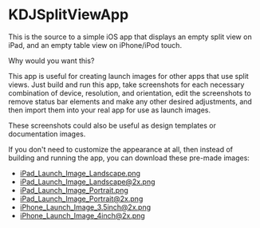 # KDJSplitViewApp

This is the source to a simple iOS app that  displays an empty split view on iPad, and an empty table view on iPhone/iPod touch.

Why would you want this?

This app is useful for creating launch images for other apps that use split views. Just build and run this app, take screenshots for each necessary combination of device, resolution, and orientation, edit the screenshots to remove status bar elements and make any other desired adjustments, and then import them into your real app for use as launch images.

These screenshots could also be useful as design templates or documentation images.

If you don't need to customize the appearance at all, then instead of building and running the app, you can download these pre-made images:


- [iPad_Launch_Image_Landscape.png](https://github.com/kristopherjohnson/KDJEmptySplitViewApp/blob/master/KDJEmptySplitViewApp/Images.xcassets/LaunchImage.launchimage/iPad_Launch_Image_Landscape.png)
- [iPad_Launch_Image_Landscape@2x.png](https://github.com/kristopherjohnson/KDJEmptySplitViewApp/master/KDJEmptySplitViewApp/Images.xcassets/LaunchImage.launchimage/iPad_Launch_Image_Landscape@2x.png)
- [iPad_Launch_Image_Portrait.png](https://github.com/kristopherjohnson/KDJEmptySplitViewApp/master/KDJEmptySplitViewApp/Images.xcassets/LaunchImage.launchimage/iPad_Launch_Image_Portrait.png)
- [iPad_Launch_Image_Portrait@2x.png](https://github.com/kristopherjohnson/KDJEmptySplitViewApp/master/KDJEmptySplitViewApp/Images.xcassets/LaunchImage.launchimage/iPad_Launch_Image_Portrait@2x.png)
- [iPhone_Launch_Image_3.5inch@2x.png](https://github.com/kristopherjohnson/KDJEmptySplitViewApp/master/KDJEmptySplitViewApp/Images.xcassets/LaunchImage.launchimage/iPhone_Launch_Image_3.5inch@2x.png)
- [iPhone_Launch_Image_4inch@2x.png](https://github.com/kristopherjohnson/KDJEmptySplitViewApp/master/KDJEmptySplitViewApp/Images.xcassets/LaunchImage.launchimage/iPhone_Launch_Image_4inch@2x.png)

